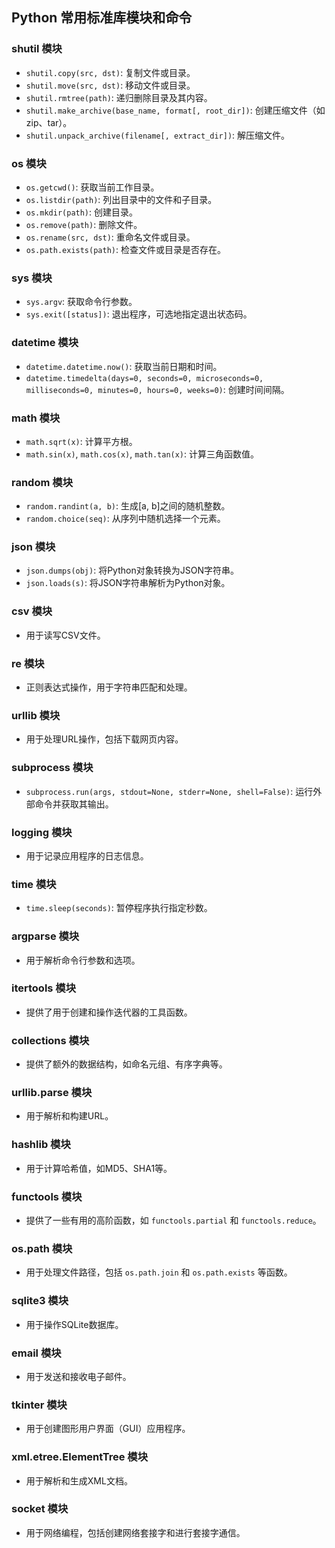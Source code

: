 ## Python 常用标准库模块和命令

### shutil 模块
- `shutil.copy(src, dst)`: 复制文件或目录。
- `shutil.move(src, dst)`: 移动文件或目录。
- `shutil.rmtree(path)`: 递归删除目录及其内容。
- `shutil.make_archive(base_name, format[, root_dir])`: 创建压缩文件（如zip、tar）。
- `shutil.unpack_archive(filename[, extract_dir])`: 解压缩文件。

### os 模块
- `os.getcwd()`: 获取当前工作目录。
- `os.listdir(path)`: 列出目录中的文件和子目录。
- `os.mkdir(path)`: 创建目录。
- `os.remove(path)`: 删除文件。
- `os.rename(src, dst)`: 重命名文件或目录。
- `os.path.exists(path)`: 检查文件或目录是否存在。

### sys 模块
- `sys.argv`: 获取命令行参数。
- `sys.exit([status])`: 退出程序，可选地指定退出状态码。

### datetime 模块
- `datetime.datetime.now()`: 获取当前日期和时间。
- `datetime.timedelta(days=0, seconds=0, microseconds=0, milliseconds=0, minutes=0, hours=0, weeks=0)`: 创建时间间隔。

### math 模块
- `math.sqrt(x)`: 计算平方根。
- `math.sin(x)`, `math.cos(x)`, `math.tan(x)`: 计算三角函数值。

### random 模块
- `random.randint(a, b)`: 生成[a, b]之间的随机整数。
- `random.choice(seq)`: 从序列中随机选择一个元素。

### json 模块
- `json.dumps(obj)`: 将Python对象转换为JSON字符串。
- `json.loads(s)`: 将JSON字符串解析为Python对象。

### csv 模块
- 用于读写CSV文件。

### re 模块
- 正则表达式操作，用于字符串匹配和处理。

### urllib 模块
- 用于处理URL操作，包括下载网页内容。

### subprocess 模块
- `subprocess.run(args, stdout=None, stderr=None, shell=False)`: 运行外部命令并获取其输出。

### logging 模块
- 用于记录应用程序的日志信息。

### time 模块
- `time.sleep(seconds)`: 暂停程序执行指定秒数。

### argparse 模块
- 用于解析命令行参数和选项。

### itertools 模块
- 提供了用于创建和操作迭代器的工具函数。

### collections 模块
- 提供了额外的数据结构，如命名元组、有序字典等。

### urllib.parse 模块
- 用于解析和构建URL。

### hashlib 模块
- 用于计算哈希值，如MD5、SHA1等。

### functools 模块
- 提供了一些有用的高阶函数，如 `functools.partial` 和 `functools.reduce`。

### os.path 模块
- 用于处理文件路径，包括 `os.path.join` 和 `os.path.exists` 等函数。

### sqlite3 模块
- 用于操作SQLite数据库。

### email 模块
- 用于发送和接收电子邮件。

### tkinter 模块
- 用于创建图形用户界面（GUI）应用程序。

### xml.etree.ElementTree 模块
- 用于解析和生成XML文档。

### socket 模块
- 用于网络编程，包括创建网络套接字和进行套接字通信。